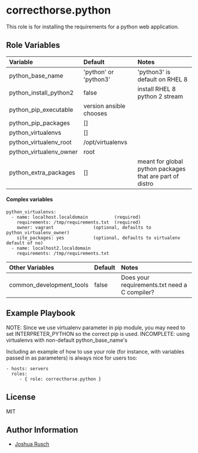 correcthorse.python
=========

This role is for installing the requirements for a python web application.

Role Variables
--------------


| Variable                              | Default                       | Notes                                         |
| :---                                  | :---                          | :---                                          |
| python_base_name			| 'python' or 'python3'			| 'python3' is default on RHEL 8 |
| python_install_python2  | false                   | install RHEL 8 python 2 stream  |
| python_pip_executable			|	version ansible chooses |					|
| python_pip_packages			| []				| 						|
| python_virtualenvs			| []				|						|
| python_virtualenv_root		| /opt/virtualenvs		|						|
| python_virtualenv_owner		| root				|						|
| python_extra_packages			| []				| meant for global python packages that are part of distro |

#### Complex variables

    python_virtualenvs:
      - name: localhost.localdomain          (required)
        requirements: /tmp/requirements.txt  (required)
        owner: vagrant			     (optional, defaults to python_virtualenv_owner)
        site_packages: yes		     (optional, defaults to virtualenv default of no)
      - name: localhost2.localdomain
        requirements: /tmp/requirements.txt

| Other Variables                       | Default                       | Notes                                         |
| :---                                  | :---                          | :---                                          |
| common_development_tools		| false				| Does your requirements.txt need a C compiler? |

Example Playbook
----------------

NOTE: Since we use virtualenv parameter in pip module, you may need to set INTERPRETER_PYTHON so the correct pip is used.
INCOMPLETE: using virtualenvs with non-default python_base_name's

Including an example of how to use your role (for instance, with variables passed in as parameters) is always nice for users too:

    - hosts: servers
      roles:
         - { role: correcthorse.python }

License
-------

MIT

Author Information
------------------

* [Joshua Rusch](https://correct.horse/)
